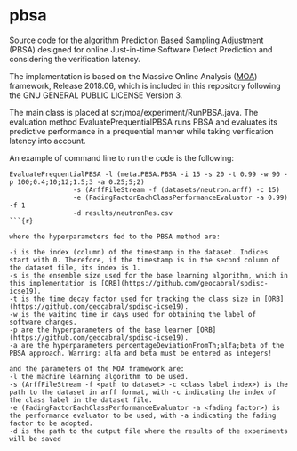 # pbsa
Source code for the algorithm Prediction Based Sampling Adjustment (PBSA) designed for online Just-in-time Software Defect Prediction and considering the verification latency.
 
The implamentation is based on the Massive Online Analysis ([MOA](https://moa.cms.waikato.ac.nz/)) framework, Release 2018.06, which is included in this repository following the GNU GENERAL PUBLIC LICENSE Version 3.
 
The main class is placed at scr/moa/experiment/RunPBSA.java. The evaluation method EvaluatePrequentialPBSA runs PBSA and evaluates its predictive performance in a prequential manner while taking verification latency into account.

An example of command line to run the code is the following:

```{r}
EvaluatePrequentialPBSA -l (meta.PBSA.PBSA -i 15 -s 20 -t 0.99 -w 90 -p 100;0.4;10;12;1.5;3 -a 0.25;5;2) 
				-s (ArffFileStream -f (datasets/neutron.arff) -c 15) 
				-e (FadingFactorEachClassPerformanceEvaluator -a 0.99) -f 1 
				-d results/neutronRes.csv 
```{r}				

where the hyperparameters fed to the PBSA method are:

-i is the index (column) of the timestamp in the dataset. Indices start with 0. Therefore, if the timestamp is in the second column of the dataset file, its index is 1.
-s is the ensemble size used for the base learning algorithm, which in this implementation is [ORB](https://github.com/geocabral/spdisc-icse19).
-t is the time decay factor used for tracking the class size in [ORB](https://github.com/geocabral/spdisc-icse19).
-w is the waiting time in days used for obtaining the label of software changes.
-p are the hyperparameters of the base learner [ORB](https://github.com/geocabral/spdisc-icse19).
-a are the hyperparameters percentageDeviationFromTh;alfa;beta of the PBSA approach. Warning: alfa and beta must be entered as integers!

and the parameters of the MOA framework are:
-l the machine learning algorithm to be used.
-s (ArffFileStream -f <path to dataset> -c <class label index>) is the path to the dataset in arff format, with -c indicating the index of the class label in the dataset file.
-e (FadingFactorEachClassPerformanceEvaluator -a <fading factor>) is the performance evaluator to be used, with -a indicating the fading factor to be adopted. 
-d is the path to the output file where the results of the experiments will be saved

